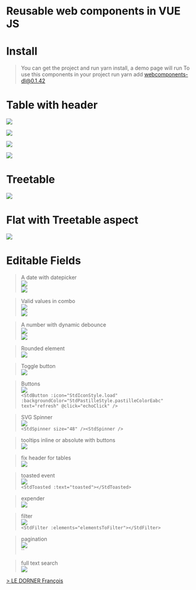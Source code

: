 # Reusable web components in VUE JS 

# Install
> You can get the project and run yarn install, a demo page will run
> To use this components in your project run yarn add webcomponents-dl@0.1.42

# Table with header 
 ![](https://github.com/francoisledorner/WebComponentsVuejs/tree/main/doc/table-lecture.png?raw=true)


 ![](https://github.com/francoisledorner/WebComponentsVuejs/tree/main/doc/table-filtres.png?raw=true)

 ![](https://github.com/francoisledorner/WebComponentsVuejs/tree/main/doc/table-edition.png?raw=true)
 

 ![](https://github.com/francoisledorner/WebComponentsVuejs/tree/main/doc/table-with-editable-filters.png?raw=true)

# Treetable 
![](https://github.com/francoisledorner/WebComponentsVuejs/tree/main/doc/flatTreeTable.png?raw=true)


# Flat with Treetable aspect
![](https://github.com/francoisledorner/WebComponentsVuejs/tree/main/doc/treetable.png?raw=true)


# Editable Fields
> A date with datepicker
 <br>![](https://github.com/francoisledorner/WebComponentsVuejs/tree/main/doc/table-edition-date.png?raw=true)
 <br>![](https://github.com/francoisledorner/WebComponentsVuejs/tree/main/doc/champ-editable-date-code.png?raw=true)


> Valid values in combo
 <br>![](https://github.com/francoisledorner/WebComponentsVuejs/tree/main/doc/champ-editable-combo.png?raw=true)
 <br>![](https://github.com/francoisledorner/WebComponentsVuejs/tree/main/doc/champ-editable-combo-code.png?raw=true)


> A number with dynamic debounce
 <br>![](https://github.com/francoisledorner/WebComponentsVuejs/tree/main/doc/chap-editable-number.png?raw=true)
 <br>![](https://github.com/francoisledorner/WebComponentsVuejs/tree/main/doc/champ-editable-number-code.png?raw=true)

> Rounded element
 <br>![](https://github.com/francoisledorner/WebComponentsVuejs/tree/main/doc/pastille.png?raw=true)

> Toggle button
 <br>![](https://github.com/francoisledorner/WebComponentsVuejs/tree/main/doc/togglebutton.png?raw=true)


> Buttons
 <br>![](https://github.com/francoisledorner/WebComponentsVuejs/tree/main/doc/buttons.png?raw=true) 
 <br> `<StdButton :icon="StdIconStyle.load" :backgroundColor="StdPastilleStyle.pastilleColorEabc" text="refresh" @click="echoClick" />` 

> SVG Spinner
 <br>![](https://github.com/francoisledorner/WebComponentsVuejs/tree/main/doc/spinner.png?raw=true)
 <br>`<StdSpinner size="48" /><StdSpinner />`

> tooltips inline or absolute with buttons
 <br>![](https://github.com/francoisledorner/WebComponentsVuejs/tree/main/doc/tooltips.png?raw=true)

> fix header for tables
 <br>![](https://github.com/francoisledorner/WebComponentsVuejs/tree/main/doc/fixetable.png?raw=true)

> toasted event
 <br>![](https://github.com/francoisledorner/WebComponentsVuejs/tree/main/doc/toastedevent.png?raw=true)
 <br>`<StdToasted :text="toasted"></StdToasted>`

> expender 
  <br>![](https://github.com/francoisledorner/WebComponentsVuejs/tree/main/doc/expender.png?raw=true)

> filter 
  <br>![](https://github.com/francoisledorner/WebComponentsVuejs/tree/main/doc/filter.png?raw=true)
  <br>`<StdFilter :elements="elementsToFilter"></StdFilter>`

> pagination
 <br>![](https://github.com/francoisledorner/WebComponentsVuejs/tree/main/doc/pagination.png?raw=true)
 <br>``

> full text search 
 <br>![](https://github.com/francoisledorner/WebComponentsVuejs/tree/main/doc/fulltextSearch.png?raw=true)

 [> LE DORNER François](https://www.francoisledorner.fr)
